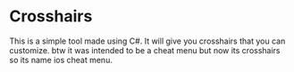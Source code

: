 # Crosshairs
This is a simple tool made using C#. It will give you crosshairs that you can customize. 
btw it was intended to be a cheat menu but now its crosshairs so its name ios cheat menu.
